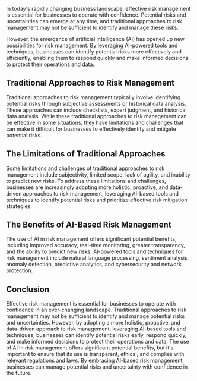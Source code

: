 
In today's rapidly changing business landscape, effective risk management is essential for businesses to operate with confidence. Potential risks and uncertainties can emerge at any time, and traditional approaches to risk management may not be sufficient to identify and manage these risks.

However, the emergence of artificial intelligence (AI) has opened up new possibilities for risk management. By leveraging AI-powered tools and techniques, businesses can identify potential risks more effectively and efficiently, enabling them to respond quickly and make informed decisions to protect their operations and data.

Traditional Approaches to Risk Management
-----------------------------------------

Traditional approaches to risk management typically involve identifying potential risks through subjective assessments or historical data analysis. These approaches can include checklists, expert judgment, and historical data analysis. While these traditional approaches to risk management can be effective in some situations, they have limitations and challenges that can make it difficult for businesses to effectively identify and mitigate potential risks.

The Limitations of Traditional Approaches
-----------------------------------------

Some limitations and challenges of traditional approaches to risk management include subjectivity, limited scope, lack of agility, and inability to predict new risks. To address these limitations and challenges, businesses are increasingly adopting more holistic, proactive, and data-driven approaches to risk management, leveraging AI-based tools and techniques to identify potential risks and prioritize effective risk mitigation strategies.

The Benefits of AI-Based Risk Management
----------------------------------------

The use of AI in risk management offers significant potential benefits, including improved accuracy, real-time monitoring, greater transparency, and the ability to predict new risks. AI-powered tools and techniques for risk management include natural language processing, sentiment analysis, anomaly detection, predictive analytics, and cybersecurity and network protection.

Conclusion
----------

Effective risk management is essential for businesses to operate with confidence in an ever-changing landscape. Traditional approaches to risk management may not be sufficient to identify and manage potential risks and uncertainties. However, by adopting a more holistic, proactive, and data-driven approach to risk management, leveraging AI-based tools and techniques, businesses can identify potential risks early, respond quickly, and make informed decisions to protect their operations and data. The use of AI in risk management offers significant potential benefits, but it's important to ensure that its use is transparent, ethical, and complies with relevant regulations and laws. By embracing AI-based risk management, businesses can manage potential risks and uncertainty with confidence in the future.
